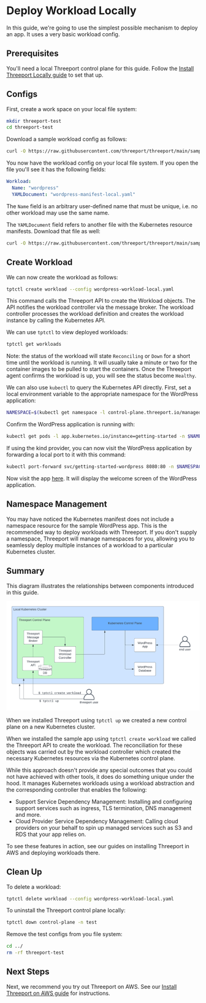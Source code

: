 # Deploy Workload Locally

In this guide, we're going to use the simplest possible mechanism to deploy an
app.  It uses a very basic workload config.

## Prerequisites

You'll need a local Threeport control plane for this guide.  Follow the [Install
Threeport Locally guide](../install/install-threeport-local.md) to set that up.

## Configs

First, create a work space on your local file system:

```bash
mkdir threeport-test
cd threeport-test
```

Download a sample workload config as follows:

```bash
curl -O https://raw.githubusercontent.com/threeport/threeport/main/samples/workload/wordpress-workload-local.yaml
```

You now have the workload config on your local file system.  If you open the file you'll
see it has the following fields:

```yaml
Workload:
  Name: "wordpress"
  YAMLDocument: "wordpress-manifest-local.yaml"
```

The `Name` field is an arbitrary user-defined name that must be unique, i.e. no
other workload may use the same name.

The `YAMLDocument` field refers to another file with the Kubernetes resource
manifests.  Download that file as well:

```bash
curl -O https://raw.githubusercontent.com/threeport/threeport/main/samples/workload/wordpress-manifest-local.yaml
```

## Create Workload

We can now create the workload as follows:

```bash
tptctl create workload --config wordpress-workload-local.yaml
```

This command calls the Threeport API to create the Workload objects.
The API notifies the workload controller via the message broker.  The workload
controller processes the workload definition and creates the workload instance
by calling the Kubernetes API.

We can use `tptctl` to view deployed workloads:

```bash
tptctl get workloads
```

Note: the status of the workload will state `Reconciling` or `Down` for a short
time until the workload is running.  It will usually take a minute or two for
the container images to be pulled to start the containers.  Once the Threeport
agent confirms the workload is up, you will see the status become `Healthy`.

We can also use `kubectl` to query the Kubernetes API directly. First, set a local
environment variable to the appropriate namespace for the WordPress application:

```bash
NAMESPACE=$(kubectl get namespace -l control-plane.threeport.io/managed-by=threeport -o=jsonpath='{.items[0].metadata.name}')
```

Confirm the WordPress application is running with:

```bash
kubectl get pods -l app.kubernetes.io/instance=getting-started -n $NAMESPACE
```

If using the kind provider, you can now visit the WordPress application by
forwarding a local port to it with this command:

```bash
kubectl port-forward svc/getting-started-wordpress 8080:80 -n $NAMESPACE
```

Now visit the app [here](http://localhost:8080).  It will display the welcome screen of
the WordPress application.

## Namespace Management

You may have noticed the Kubernetes manifest does not include a namespace
resource for the sample WordPress app.  This is the recommended way to deploy
workloads with Threeport.  If you don't supply a namespace, Threeport will
manage namespaces for you, allowing you to seamlessly deploy multiple instances
of a workload to a particular Kubernetes cluster.

## Summary

This diagram illustrates the relationships between components introduced in this
guide.

![Threeport Getting Started](../img/ThreeportGettingStartedWordpress.png)

When we installed Threeport using `tptctl up` we created a new
control plane on a new Kubernetes cluster.

When we installed the sample app using `tptctl create workload` we called the Threeport
API to create the workload.  The reconciliation for these objects was carried
out by the workload controller which created the necessary Kubernetes resources
via the Kubernetes control plane.

While this approach doesn't provide any special outcomes that you could not have
achieved with other tools, it does do something unique under the hood.  It
manages Kubernetes workloads using a workload abstraction and the corresponding
controller that enables the following:

* Support Service Dependency Management: Installing and configuring support
  services such as ingress, TLS termination, DNS management and more.
* Cloud Provider Service Dependency Management: Calling cloud providers on your
  behalf to spin up managed services such as S3 and RDS that your app relies on.

To see these features in action, see our guides on installing Threeport in AWS
and deploying workloads there.

## Clean Up

To delete a workload:
```bash
tptctl delete workload --config wordpress-workload-local.yaml
```

To uninstall the Threeport control plane locally:

```bash
tptctl down control-plane -n test
```

Remove the test configs from you file system:

```bash
cd ../
rm -rf threeport-test
```

## Next Steps

Next, we recommend you try out Threeport on AWS.  See our [Install Threeport on
AWS guide](../install/install-threeport-aws.md) for instructions.

